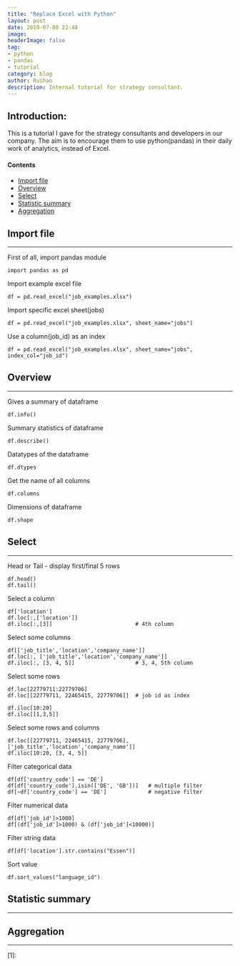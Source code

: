 ```yaml
---
title: "Replace Excel with Python"
layout: post
date: 2019-07-08 22:48
image: 
headerImage: false
tag:
- python
- pandas
- tutorial
category: blog
author: Ruihao
description: Internal tutorial for strategy consultant.
---
```


<div class="breaker"></div>

## Introduction:

This is a tutorial I gave for the strategy consultants and developers in our company. The aim is to encourage them to use python(pandas) in their daily work of analytics, instead of Excel.

#### Contents
- [Import file](#import-file)
- [Overview](#overview)
- [Select](#select)
- [Statistic summary](#statistic-summary)
- [Aggregation](#aggregation)



<div class="breaker"></div>

## Import file

---

First of all, import pandas module

```
import pandas as pd
```

Import example excel file

```
df = pd.read_excel("job_examples.xlsx")
```

Import specific excel sheet(jobs)

```
df = pd.read_excel("job_examples.xlsx", sheet_name="jobs")
```

Use a column(job_id) as an index

```
df = pd.read_excel("job_examples.xlsx", sheet_name="jobs", index_col="job_id")
```



## Overview

---

Gives a summary of dataframe

```
df.info()
```

Summary statistics of dataframe

```
df.describe()
```

Datatypes of the dataframe

```
df.dtypes
```

Get the name of all columns

```
df.columns
```

Dimensions of dataframe

```
df.shape
```



## Select

---

Head or Tail - display first/final 5 rows

```
df.head()
df.tail()
```

Select a column

```
df['location']
df.loc[:,['location']]
df.iloc[:,[3]] 							# 4th column
```

Select some columns

```
df[['job_title','location','company_name']]
df.loc[:, ['job_title','location','company_name']]
df.iloc[:, [3, 4, 5]] 					# 3, 4, 5th column
```

Select some rows

```
df.loc[22779711:22779706]
df.loc[[22779711, 22465415, 22779706]]	# job id as index

df.iloc[10:20]
df.iloc[[1,3,5]]
```

Select some rows and columns

```
df.loc[[22779711, 22465415, 22779706], ['job_title','location','company_name']]
df.iloc[10:20, [3, 4, 5]]		
```

Filter categorical data

```
df[df['country_code'] == 'DE']
df[df['country_code'].isin(['DE', 'GB'])]	# multiple filter
df[~df['country_code'] == 'DE']				# negative filter
```

Filter numerical data

```
df[df['job_id']>1000]
df[(df['job_id']>1000) & (df['job_id']<10000)]
```

Filter string data

```
df[df['location'].str.contains("Essen")]
```

Sort value

```
df.sort_values("language_id")
```



## Statistic summary

---



## Aggregation

---



[1]: 